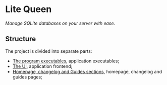 # Lite Queen

*Manage SQLite databases on your server with ease.*


## Structure

The project is divided into separate parts:

- [The program executables](https://github.com/kivS/lite-queen/tree/main/executable), application executables;
- [The UI](https://github.com/kivS/lite-queen/tree/main/_ui), application frontend;
- [Homepage, changelog and Guides sections](https://github.com/kivS/lite-queen/tree/main/marketing-website), homepage, changelog and guides pages;





